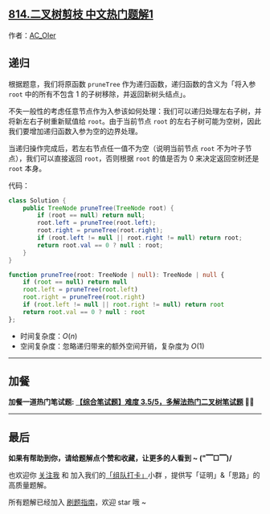 ## [814.二叉树剪枝 中文热门题解1](https://leetcode.cn/problems/binary-tree-pruning/solutions/100000/by-ac_oier-7me9)

作者：[AC_OIer](https://leetcode.cn/u/AC_OIer)

## 递归

根据题意，我们将原函数 `pruneTree` 作为递归函数，递归函数的含义为「将入参 `root` 中的所有不包含 $1$ 的子树移除，并返回新树头结点」。

不失一般性的考虑任意节点作为入参该如何处理：我们可以递归处理左右子树，并将新左右子树重新赋值给 `root`。由于当前节点 `root` 的左右子树可能为空树，因此我们要增加递归函数入参为空的边界处理。

当递归操作完成后，若左右节点任一值不为空（说明当前节点 `root` 不为叶子节点），我们可以直接返回 `root`，否则根据 `root` 的值是否为 $0$ 来决定返回空树还是 `root` 本身。

代码：
```Java []
class Solution {
    public TreeNode pruneTree(TreeNode root) {
        if (root == null) return null;
        root.left = pruneTree(root.left);
        root.right = pruneTree(root.right);
        if (root.left != null || root.right != null) return root;
        return root.val == 0 ? null : root;
    }
}
```
```TypeScript []
function pruneTree(root: TreeNode | null): TreeNode | null {
    if (root == null) return null
    root.left = pruneTree(root.left)
    root.right = pruneTree(root.right)
    if (root.left != null || root.right != null) return root
    return root.val == 0 ? null : root
};
```
* 时间复杂度：$O(n)$
* 空间复杂度：忽略递归带来的额外空间开销，复杂度为 $O(1)$

---

## 加餐

**加餐一道热门笔试题: [【综合笔试题】难度 3.5/5，多解法热门二叉树笔试题](https://mp.weixin.qq.com/s?__biz=MzU4NDE3MTEyMA==&mid=2247492468&idx=1&sn=0fee2f94b1cbbb4d63bafbdfaf6116de) 🎉🎉**

---

## 最后

**如果有帮助到你，请给题解点个赞和收藏，让更多的人看到 ~ ("▔□▔)/**

也欢迎你 [关注我](https://oscimg.oschina.net/oscnet/up-19688dc1af05cf8bdea43b2a863038ab9e5.png) 和 加入我们的[「组队打卡」](https://leetcode-cn.com/u/ac_oier/)小群 ，提供写「证明」&「思路」的高质量题解。

所有题解已经加入 [刷题指南](https://github.com/SharingSource/LogicStack-LeetCode/wiki)，欢迎 star 哦 ~